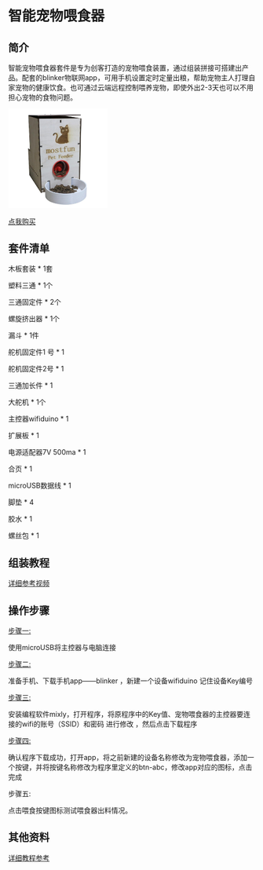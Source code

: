 # 智能宠物喂食器

## 简介

智能宠物喂食器套件是专为创客打造的宠物喂食装置，通过组装拼接可搭建出产品。配套的blinker物联网app，可用手机设置定时定量出粮，帮助宠物主人打理自家宠物的健康饮食。也可通过云端远程控制喂养宠物，即使外出2-3天也可以不用担心宠物的食物问题。

<img src="../img/chongwu/01.jpg" width=40% />

[点我购买](https://item.taobao.com/item.htm?id=643245130741)

## 套件清单

木板套装 * 1套

塑料三通 * 1个

三通固定件 * 2个

螺旋挤出器 * 1个

漏斗 * 1件

舵机固定件1 号 * 1

舵机固定件2号 * 1

三通加长件 * 1

大舵机 * 1个

主控器wifiduino * 1

扩展板 * 1

电源适配器7V 500ma * 1

合页 * 1

microUSB数据线 * 1

脚垫 * 4

胶水 * 1

螺丝包 * 1 

## 组装教程

[详细参考视频](https://v.youku.com/v_show/id_XNDQ1NTg4ODkwMA==.html?spm=a2h3j.8428770.3416059.1)


## 操作步骤

[步骤一:](https://openjumper.com/doc/install-iot-drive)

使用microUSB将主控器与电脑连接

[步骤二:](https://openjumper.com/doc/blinker)

准备手机、下载手机app——blinker ，新建一个设备wifiduino 记住设备Key编号

[步骤三:](https://openjumper.com/doc/mixly1)

安装编程软件mixly，打开程序，将原程序中的Key值、宠物喂食器的主控器要连接的wifi的账号（SSID）和密码 进行修改 ，然后点击下载程序

[步骤四:](https://openjumper.com/doc/design)

确认程序下载成功，打开app，将之前新建的设备名称修改为宠物喂食器，添加一个按键，并将按键名称修改为程序里定义的btn-abc，修改app对应的图标，点击完成

步骤五:

点击喂食按键图标测试喂食器出料情况。

## 其他资料

[详细教程参考](https://www.arduino.cn/thread-105791-1-1.html)